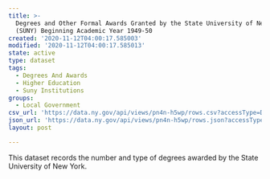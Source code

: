 ```yaml
---
title: >-
  Degrees and Other Formal Awards Granted by the State University of New York
  (SUNY) Beginning Academic Year 1949-50
created: '2020-11-12T04:00:17.585003'
modified: '2020-11-12T04:00:17.585013'
state: active
type: dataset
tags:
  - Degrees And Awards
  - Higher Education
  - Suny Institutions
groups:
  - Local Government
csv_url: 'https://data.ny.gov/api/views/pn4n-h5wp/rows.csv?accessType=DOWNLOAD'
json_url: 'https://data.ny.gov/api/views/pn4n-h5wp/rows.json?accessType=DOWNLOAD'
layout: post

---
```

This dataset records the number and type of degrees awarded by the State University of New York.
